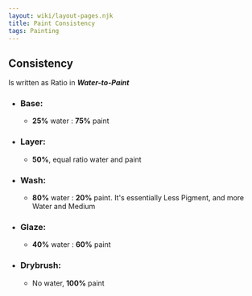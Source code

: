 ```yaml
---
layout: wiki/layout-pages.njk
title: Paint Consistency
tags: Painting
---
```

## Consistency
Is written as Ratio in ***Water-to-Paint***
- ### Base:
    - **25%** water : **75%** paint
- ### Layer:
  - **50%**, equal ratio water and paint
- ### Wash:
  - **80%** water : **20%** paint. It's essentially Less Pigment, and more Water and Medium
- ### Glaze:
  - **40%** water : **60%** paint
- ### Drybrush:
  - No water, **100%** paint
